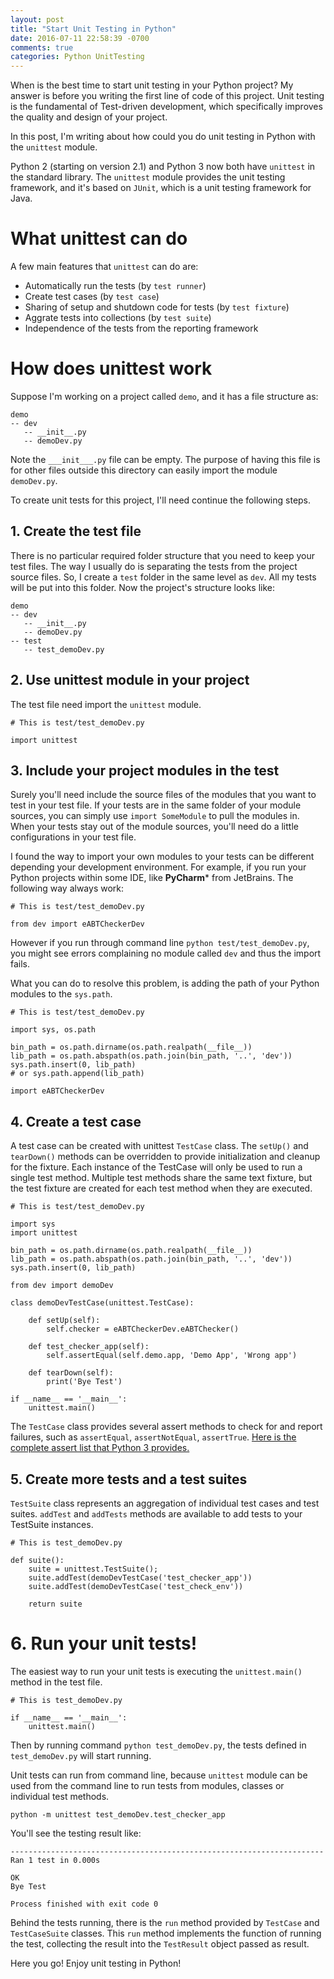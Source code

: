 ```yaml
---
layout: post
title: "Start Unit Testing in Python"
date: 2016-07-11 22:58:39 -0700
comments: true
categories: Python UnitTesting
---
```


When is the best time to start unit testing in your Python project? My answer is before you writing the first line of code of this project. Unit testing is the fundamental of Test-driven development, which specifically improves the quality and design of your project. 

In this post, I'm writing about how could you do unit testing in Python with the ```unittest``` module.

Python 2 (starting on version 2.1) and Python 3 now both have ```unittest``` in the standard library. The ```unittest``` module provides the unit testing framework, and it's based on ```JUnit```, which is a unit testing framework for Java. 

# What unittest can do

A few main features that ```unittest``` can do are:
- Automatically run the tests (by ```test runner```)
- Create test cases (by ```test case```)
- Sharing of setup and shutdown code for tests (by ```test fixture```)
- Aggrate tests into collections (by ```test suite```)
- Independence of the tests from the reporting framework

# How does unittest work

Suppose I'm working on a project called ```demo```, and it has a file structure as:

```
demo
-- dev
   -- __init__.py
   -- demoDev.py
```

Note the ```___init___.py``` file can be empty. The purpose of having this file is for other files outside this directory can easily import the module ```demoDev.py```.

To create unit tests for this project, I'll need continue the following steps.

## 1. Create the test file

There is no particular required folder structure that you need to keep your test files. The way I usually do is separating the tests from the project source files. So, I create a ```test``` folder in the same level as ```dev```. All my tests will be put into this folder. Now the project's structure looks like:

```
demo
-- dev
   -- __init__.py
   -- demoDev.py
-- test
   -- test_demoDev.py
```

## 2. Use unittest module in your project

The test file need import the ```unittest``` module.

```
# This is test/test_demoDev.py

import unittest
```

## 3. Include your project modules in the test

Surely you'll need include the source files of the modules that you want to test in your test file. If your tests are in the same folder of your module sources, you can simply use ```import SomeModule``` to pull the modules in. When your tests stay out of the module sources, you'll need do a little configurations in your test file.

I found the way to import your own modules to your tests can be different depending your development environment. For example, if you run your Python projects within some IDE, like **PyCharm*** from JetBrains. The following way always work:

```
# This is test/test_demoDev.py

from dev import eABTCheckerDev
```

However if you run through command line ```python test/test_demoDev.py```, you might see errors complaining no module called ```dev``` and thus the import fails.

What you can do to resolve this problem, is adding the path of your Python modules to the ```sys.path```.

```
# This is test/test_demoDev.py

import sys, os.path

bin_path = os.path.dirname(os.path.realpath(__file__))
lib_path = os.path.abspath(os.path.join(bin_path, '..', 'dev'))
sys.path.insert(0, lib_path)
# or sys.path.append(lib_path)

import eABTCheckerDev

```

## 4. Create a test case

A test case can be created with unittest ```TestCase``` class. The ```setUp()``` and ```tearDown()``` methods can be overridden to provide initialization and cleanup for the fixture. Each instance of the TestCase will only be used to run a single test method. Multiple test methods share the same text fixture, but the test fixture are created for each test method when they are executed.

```
# This is test/test_demoDev.py

import sys
import unittest

bin_path = os.path.dirname(os.path.realpath(__file__))
lib_path = os.path.abspath(os.path.join(bin_path, '..', 'dev'))
sys.path.insert(0, lib_path)

from dev import demoDev

class demoDevTestCase(unittest.TestCase):

    def setUp(self):
        self.checker = eABTCheckerDev.eABTChecker()

    def test_checker_app(self):
        self.assertEqual(self.demo.app, 'Demo App', 'Wrong app')

    def tearDown(self):
        print('Bye Test')

if __name__ == '__main__':
    unittest.main()
```

The ```TestCase``` class provides several assert methods to check for and report failures, such as ```assertEqual```, ```assertNotEqual```, ```assertTrue```. [Here is the complete assert list that Python 3 provides.](https://docs.python.org/3.4/library/unittest.html#assert-methods)

## 5. Create more tests and a test suites

```TestSuite``` class represents an aggregation of individual test cases and test suites. ```addTest``` and ```addTests``` methods are available to add tests to your TestSuite instances.

```
# This is test_demoDev.py

def suite():
    suite = unittest.TestSuite();
    suite.addTest(demoDevTestCase('test_checker_app'))
    suite.addTest(demoDevTestCase('test_check_env'))
    
    return suite
```

# 6. Run your unit tests!

The easiest way to run your unit tests is executing the ```unittest.main()``` method in the test file.

```
# This is test_demoDev.py

if __name__ == '__main__':
    unittest.main()
```

Then by running command ```python test_demoDev.py```, the tests defined in ```test_demoDev.py``` will start running.

Unit tests can run from command line, because ```unittest``` module can be used from the command line to run tests from modules, classes or individual test methods.

```
python -m unittest test_demoDev.test_checker_app
```

You'll see the testing result like:

```
----------------------------------------------------------------------
Ran 1 test in 0.000s

OK
Bye Test

Process finished with exit code 0

```

Behind the tests running, there is the ```run``` method provided by ```TestCase``` and ```TestCaseSuite``` classes. This ```run``` method implements the function of running the test, collecting the result into the ```TestResult``` object passed as result.

Here you go! Enjoy unit testing in Python!
